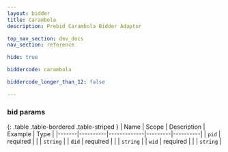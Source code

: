 ```yaml
---
layout: bidder
title: Carambola
description: Prebid Carambola Bidder Adaptor

top_nav_section: dev_docs
nav_section: reference

hide: true

biddercode: carambola

biddercode_longer_than_12: false

---
```


### bid params

{: .table .table-bordered .table-striped }
| Name  | Scope    | Description | Example | Type     |
|-------|----------|-------------|---------|----------|
| `pid` | required |             |         | `string` |
| `did` | required |             |         | `string` |
| `wid` | required |             |         | `string` |

